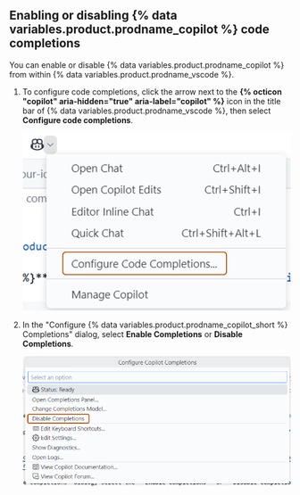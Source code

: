 ## Enabling or disabling {% data variables.product.prodname_copilot %} code completions

You can enable or disable {% data variables.product.prodname_copilot %} from within {% data variables.product.prodname_vscode %}.

1. To configure code completions, click the arrow next to the **{% octicon "copilot" aria-hidden="true" aria-label="copilot" %}** icon in the title bar of {% data variables.product.prodname_vscode %}, then select **Configure code completions**.

    ![Screenshot of the option in the {% data variables.product.prodname_copilot %} dropdown. Configure code completions is highlighted in orange.](/assets/images/help/copilot/configure-code-completions-option-vscode.png)

1. In the "Configure {% data variables.product.prodname_copilot_short %} Completions" dialog, select **Enable Completions** or **Disable Completions**.

    ![Screenshot of the "Configure {% data variables.product.prodname_copilot_short %} Completions" dialog. Enable Completions and Disable Completions options are highlighted in orange.](/assets/images/help/copilot/disable-completions-dialog.png)
